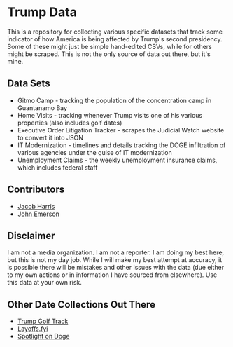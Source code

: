 # Trump Data

This is a repository for collecting various specific datasets that track some
indicator of how America is being affected by Trump's second presidency. Some of
these might just be simple hand-edited CSVs, while for others might be scraped.
This is not the only source of data out there, but it's mine.

## Data Sets

- Gitmo Camp - tracking the population of the concentration camp in Guantanamo Bay
- Home Visits - tracking whenever Trump visits one of his various properties (also includes golf dates)
- Executive Order Litigation Tracker - scrapes the Judicial Watch website to convert it into JSON
- IT Modernization - timelines and details tracking the DOGE infiltration of various agencies under the guise of IT modernization
- Unemployment Claims - the weekly unemployment insurance claims, which includes federal staff

## Contributors

- [Jacob Harris](https://github.com/harrisj)
- [John Emerson](https://github.com/bcks)

## Disclaimer

I am not a media organization. I am not a reporter. I am doing my best here, but this is not my day job. While I will make my best attempt at accuracy, it is possible there will be mistakes and other issues with the data (due either to my own actions or in information I have sourced from elsewhere). Use this data at your own risk.

## Other Date Collections Out There

- [Trump Golf Track](https://trumpgolftrack.com/)
- [Layoffs.fyi](https://layoffs.fyi/)
- [Spotlight on Doge](https://www.spotlightondoge.com/)

